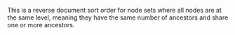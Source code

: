 This is a reverse document sort order for node sets where all nodes are at the same level, meaning they have the same number of ancestors and share one or more ancestors.